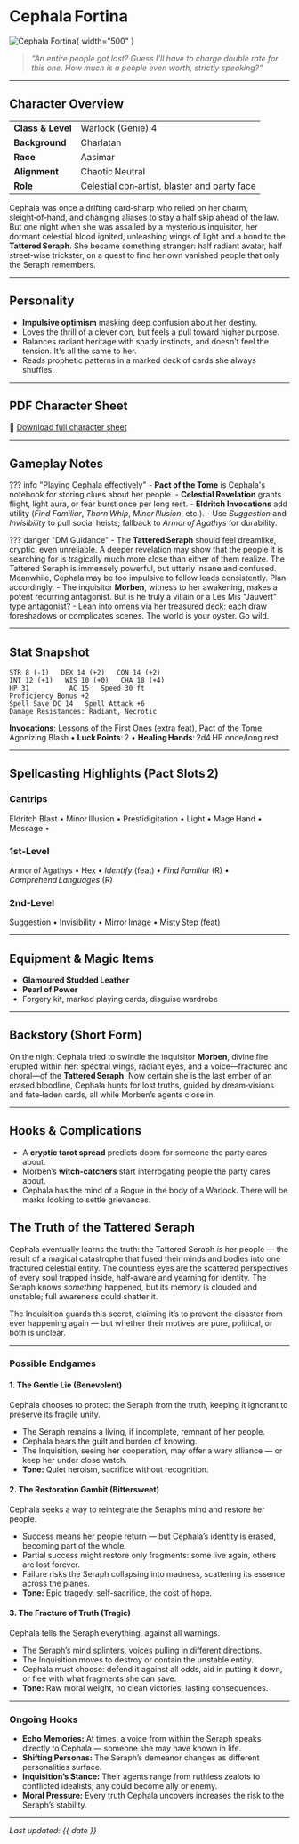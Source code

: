 # Cephala Fortina

![Cephala Fortina](assets/cephala-fortina.png){ width="500" }

> *“An entire people got lost? Guess I'll have to charge double rate for this one. How much is a people even worth, strictly speaking?”*

---

## Character Overview

|                   |                                          |
| ----------------- | ---------------------------------------- |
| **Class & Level** | Warlock (Genie) 4                     |
| **Background**    | Charlatan                     |
| **Race**          | Aasimar                                  |
| **Alignment**     | Chaotic Neutral                          |
| **Role**          | Celestial con‑artist, blaster and party face |

Cephala was once a drifting card‑sharp who relied on her charm, sleight‑of‑hand, and changing aliases to stay a half skip ahead of the law. But one night when she was assailed by a mysterious inquisitor, her dormant celestial blood ignited, unleashing wings of light and a bond to the **Tattered Seraph**. She became something stranger: half radiant avatar, half street‑wise trickster, on a quest to find her own vanished people that only the Seraph remembers.

---

## Personality

* **Impulsive optimism** masking deep confusion about her destiny.
* Loves the thrill of a clever con, but feels a pull toward higher purpose.
* Balances radiant heritage with shady instincts, and doesn't feel the tension. It's all the same to her.
* Reads prophetic patterns in a marked deck of cards she always shuffles.

---

## PDF Character Sheet

📄 [Download full character sheet](assets/cephala-fortina.pdf)

---

## Gameplay Notes

??? info "Playing Cephala effectively"
	- **Pact of the Tome** is Cephala's notebook for storing clues about her people. 
	- **Celestial Revelation** grants flight, light aura, or fear burst once per long rest.
	- **Eldritch Invocations** add utility (*Find Familiar*, *Thorn Whip*, *Minor Illusion*, etc.).
	- Use *Suggestion* and *Invisibility* to pull social heists; fallback to *Armor of Agathys* for durability.

??? danger "DM Guidance"
	- The **Tattered Seraph** should feel dreamlike, cryptic, even unreliable. A deeper revelation may show that the people it is searching for is tragically much more close than either of them realize. The Tattered Seraph is immensely powerful, but utterly insane and confused. Meanwhile, Cephala may be too impulsive to follow leads consistently. Plan accordingly.
	- The inquisitor **Morben**, witness to her awakening, makes a potent recurring antagonist. But is he truly a villain or a Les Mis "Jauvert" type antagonist?
	- Lean into omens via her treasured deck: each draw foreshadows or complicates scenes. The world is your oyster. Go wild.

---

## Stat Snapshot

```text
STR 8 (-1)   DEX 14 (+2)   CON 14 (+2)
INT 12 (+1)   WIS 10 (+0)   CHA 18 (+4)
HP 31          AC 15   Speed 30 ft
Proficiency Bonus +2
Spell Save DC 14   Spell Attack +6
Damage Resistances: Radiant, Necrotic
```

**Invocations**: Lessons of the First Ones (extra feat), Pact of the Tome, Agonizing Blash •  **Luck Points**: 2  •  **Healing Hands**: 2d4 HP once/long rest

---

## Spellcasting Highlights (Pact Slots 2)

### Cantrips

Eldritch Blast • Minor Illusion • Prestidigitation • Light • Mage Hand • Message • 

### 1st‑Level

Armor of Agathys • Hex • *Identify* (feat) • *Find Familiar* (R) • *Comprehend Languages* (R)

### 2nd‑Level

Suggestion • Invisibility • Mirror Image • Misty Step (feat)

---

## Equipment & Magic Items

* **Glamoured Studded Leather**
* **Pearl of Power**
* Forgery kit, marked playing cards, disguise wardrobe

---

## Backstory (Short Form)

On the night Cephala tried to swindle the inquisitor **Morben**, divine fire erupted within her: spectral wings, radiant eyes, and a voice—fractured and choral—of the **Tattered Seraph**. Now certain she is the last ember of an erased bloodline, Cephala hunts for lost truths, guided by dream‑visions and fate‑laden cards, all while Morben’s agents close in.

---

## Hooks & Complications

* A **cryptic tarot spread** predicts doom for someone the party cares about.
* Morben’s **witch‑catchers** start interrogating people the party cares about.
* Cephala has the mind of a Rogue in the body of a Warlock. There will be marks looking to settle grievances.

## The Truth of the Tattered Seraph

Cephala eventually learns the truth: the Tattered Seraph *is* her people — the result of a magical catastrophe that fused their minds and bodies into one fractured celestial entity. The countless eyes are the scattered perspectives of every soul trapped inside, half-aware and yearning for identity. The Seraph knows *something* happened, but its memory is clouded and unstable; full awareness could shatter it.  

The Inquisition guards this secret, claiming it’s to prevent the disaster from ever happening again — but whether their motives are pure, political, or both is unclear.

---

### Possible Endgames

#### 1. **The Gentle Lie** (Benevolent)
Cephala chooses to protect the Seraph from the truth, keeping it ignorant to preserve its fragile unity.  
- The Seraph remains a living, if incomplete, remnant of her people.  
- Cephala bears the guilt and burden of knowing.  
- The Inquisition, seeing her cooperation, may offer a wary alliance — or keep her under close watch.  
- **Tone:** Quiet heroism, sacrifice without recognition.

#### 2. **The Restoration Gambit** (Bittersweet)
Cephala seeks a way to reintegrate the Seraph’s mind and restore her people.  
- Success means her people return — but Cephala’s identity is erased, becoming part of the whole.  
- Partial success might restore only fragments: some live again, others are lost forever.  
- Failure risks the Seraph collapsing into madness, scattering its essence across the planes.  
- **Tone:** Epic tragedy, self-sacrifice, the cost of hope.

#### 3. **The Fracture of Truth** (Tragic)
Cephala tells the Seraph everything, against all warnings.  
- The Seraph’s mind splinters, voices pulling in different directions.  
- The Inquisition moves to destroy or contain the unstable entity.  
- Cephala must choose: defend it against all odds, aid in putting it down, or flee with what fragments she can save.  
- **Tone:** Raw moral weight, no clean victories, lasting consequences.

---

### Ongoing Hooks
- **Echo Memories:** At times, a voice from within the Seraph speaks directly to Cephala — someone she may have known in life.  
- **Shifting Personas:** The Seraph’s demeanor changes as different personalities surface.  
- **Inquisition’s Stance:** Their agents range from ruthless zealots to conflicted idealists; any could become ally or enemy.  
- **Moral Pressure:** Every truth Cephala uncovers increases the risk to the Seraph’s stability.



---

*Last updated: {{ date }}*

